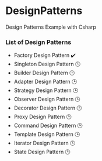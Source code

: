 # DesignPatterns
Design Patterns Example with Csharp

### List of Design Patterns
- Factory Design Pattern ✔️
- Singleton Design Pattern 🕒
- Builder Design Pattern 🕒
- Adapter Design Pattern 🕒
- Strategy Design Pattern 🕒
- Observer Design Pattern 🕒
- Decorator Design Pattern 🕒
- Proxy Design Pattern 🕒
- Command Design Pattern 🕒
- Template Design Pattern 🕒
- Iterator Design Pattern 🕒
- State Design Pattern 🕒